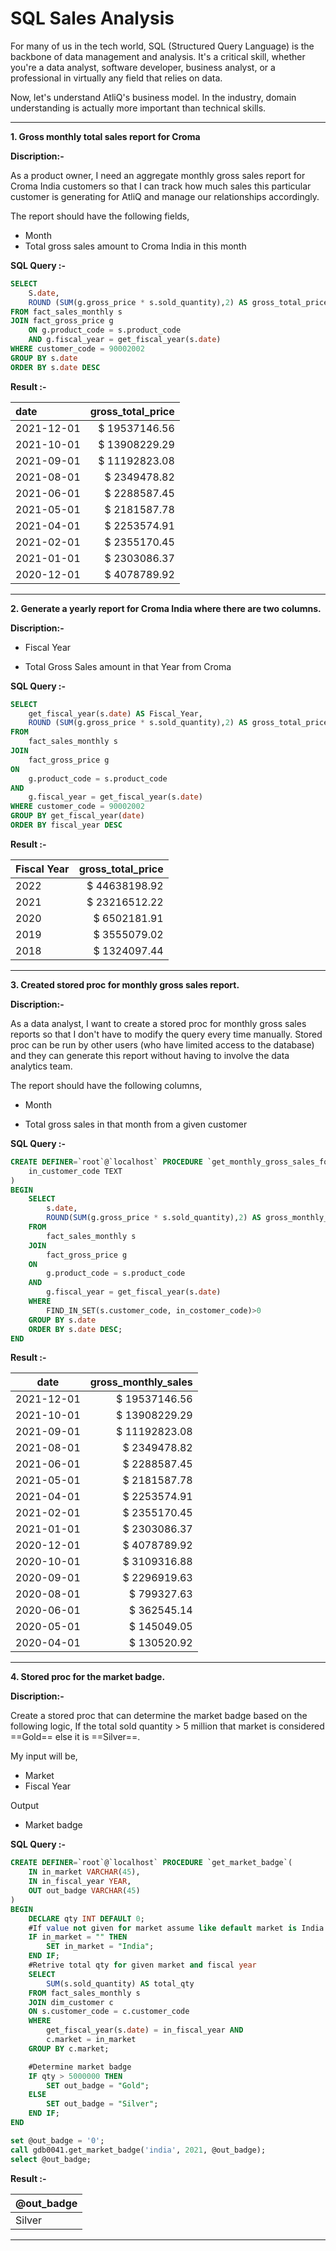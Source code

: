 # SQL Sales Analysis

For many of us in the tech world, SQL (Structured Query Language) is the backbone of data management and analysis. It's a critical skill, whether you're a data analyst, software developer, business analyst, or a professional in virtually any field that relies on data.

Now, let's understand AtliQ's business model. In the industry, domain understanding is actually more important than technical skills.

---

**1. Gross monthly total sales report for Croma**

**Discription:-**

As a product owner, I need an aggregate monthly gross sales report for Croma India customers so that I can track how much sales this particular customer is generating for AtliQ and manage our relationships accordingly.

The report should have the following fields,

- Month
- Total gross sales amount to Croma India in this month

**SQL Query :-**

```sql
SELECT
    S.date,
    ROUND (SUM(g.gross_price * s.sold_quantity),2) AS gross_total_price
FROM fact_sales_monthly s
JOIN fact_gross_price g
    ON g.product_code = s.product_code
    AND g.fiscal_year = get_fiscal_year(s.date)
WHERE customer_code = 90002002
GROUP BY s.date
ORDER BY s.date DESC

```

**Result :-**

<div align="center">

| date       | gross_total_price |
| :--------- | ----------------: |
| 2021-12-01 |     $ 19537146.56 |
| 2021-10-01 |     $ 13908229.29 |
| 2021-09-01 |     $ 11192823.08 |
| 2021-08-01 |      $ 2349478.82 |
| 2021-06-01 |      $ 2288587.45 |
| 2021-05-01 |      $ 2181587.78 |
| 2021-04-01 |      $ 2253574.91 |
| 2021-02-01 |      $ 2355170.45 |
| 2021-01-01 |      $ 2303086.37 |
| 2020-12-01 |      $ 4078789.92 |

</div>

---

**2. Generate a yearly report for Croma India where there are two columns.**

**Discription:-**

- Fiscal Year

- Total Gross Sales amount in that Year from Croma

**SQL Query :-**

```sql
SELECT
    get_fiscal_year(s.date) AS Fiscal_Year,
    ROUND (SUM(g.gross_price * s.sold_quantity),2) AS gross_total_price
FROM
	fact_sales_monthly s
JOIN
	fact_gross_price g
ON
	g.product_code = s.product_code
AND
	g.fiscal_year = get_fiscal_year(s.date)
WHERE customer_code = 90002002
GROUP BY get_fiscal_year(date)
ORDER BY fiscal_year DESC
```

**Result :-**

<div align="center">

| Fiscal Year | gross_total_price |
| ----------- | ----------------: |
| 2022        |     $ 44638198.92 |
| 2021        |     $ 23216512.22 |
| 2020        |      $ 6502181.91 |
| 2019        |      $ 3555079.02 |
| 2018        |      $ 1324097.44 |

</div>

---

**3. Created stored proc for monthly gross sales report.**

**Discription:-**

<p>

As a data analyst, I want to create a stored proc for monthly gross sales reports so that I don't have to modify the query every time manually. Stored proc can be run by other users (who have limited access to the database) and they can generate this report without having to involve the data analytics team.

</p>

The report should have the following columns,

- Month

- Total gross sales in that month from a given customer

**SQL Query :-**

```sql
CREATE DEFINER=`root`@`localhost` PROCEDURE `get_monthly_gross_sales_for_customer`(
	in_customer_code TEXT
)
BEGIN
	SELECT
		s.date,
		ROUND(SUM(g.gross_price * s.sold_quantity),2) AS gross_monthly_sales
	FROM
		fact_sales_monthly s
	JOIN
		fact_gross_price g
	ON
		g.product_code = s.product_code
	AND
		g.fiscal_year = get_fiscal_year(s.date)
	WHERE
		FIND_IN_SET(s.customer_code, in_costomer_code)>0
	GROUP BY s.date
	ORDER BY s.date DESC;
END

```

**Result :-**

<div align="center">

| date       | gross_monthly_sales |
| ---------- | ------------------: |
| 2021-12-01 |       $ 19537146.56 |
| 2021-10-01 |       $ 13908229.29 |
| 2021-09-01 |       $ 11192823.08 |
| 2021-08-01 |        $ 2349478.82 |
| 2021-06-01 |        $ 2288587.45 |
| 2021-05-01 |        $ 2181587.78 |
| 2021-04-01 |        $ 2253574.91 |
| 2021-02-01 |        $ 2355170.45 |
| 2021-01-01 |        $ 2303086.37 |
| 2020-12-01 |        $ 4078789.92 |
| 2020-10-01 |        $ 3109316.88 |
| 2020-09-01 |        $ 2296919.63 |
| 2020-08-01 |         $ 799327.63 |
| 2020-06-01 |         $ 362545.14 |
| 2020-05-01 |         $ 145049.05 |
| 2020-04-01 |         $ 130520.92 |

</div>

---

**4. Stored proc for the market badge.**

**Discription:-**

Create a stored proc that can determine the market badge based on the following logic, If the total sold quantity > 5 million that market is considered ==Gold== else it is ==Silver==.

My input will be,

- Market
- Fiscal Year

Output

- Market badge

**SQL Query :-**

```sql
CREATE DEFINER=`root`@`localhost` PROCEDURE `get_market_badge`(
	IN in_market VARCHAR(45),
    IN in_fiscal_year YEAR,
    OUT out_badge VARCHAR(45)
)
BEGIN
	DECLARE qty INT DEFAULT 0;
    #If value not given for market assume like default market is India
    IF in_market = "" THEN
		SET in_market = "India";
	END IF;
    #Retrive total qty for given market and fiscal year
	SELECT
		SUM(s.sold_quantity) AS total_qty
	FROM fact_sales_monthly s
	JOIN dim_customer c
	ON s.customer_code = c.customer_code
	WHERE
		get_fiscal_year(s.date) = in_fiscal_year AND
        c.market = in_market
	GROUP BY c.market;

    #Determine market badge
    IF qty > 5000000 THEN
		SET out_badge = "Gold";
	ELSE
		SET out_badge = "Silver";
	END IF;
END

set @out_badge = '0';
call gdb0041.get_market_badge('india', 2021, @out_badge);
select @out_badge;

```

**Result :-**

| @out_badge |
| ---------- |
| Silver     |

---
